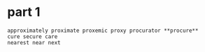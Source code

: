 # part 1
```shell
approximately proximate proxemic proxy procurator **procure**
cure secure care
nearest near next 
```
